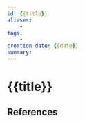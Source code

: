 ```yaml
---
id: {{title}}
aliases:
    -
tags: 
    - 
creation date: {{date}}
summary: 
---
```


# {{title}}

<!-- toc -->

## References
